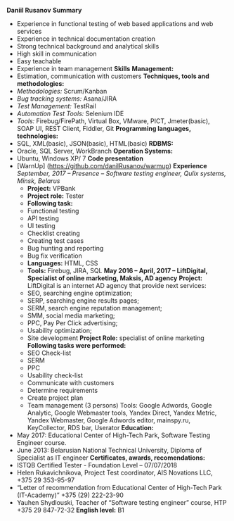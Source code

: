 **Daniil Rusanov**
**Summary**
 * Experience in functional testing of web based applications and web services
 * Experience in technical documentation creation
 * Strong technical background and analytical skills
 * High skill in communication
 * Easy teachable
 * Experience in team management
**Skills**
 **Management:**
  * Estimation, communication with customers
 **Techniques, tools and methodologies:**
  * *Methodologies:* Scrum/Kanban
  * *Bug tracking systems:* Asana/JIRA
  * *Test Management:* TestRail
  * *Automation Test Tools:* Selenium IDE
  * *Tools:* Firebug/FirePath, Virtual Box, VMware, PICT, Jmeter(basic), SOAP UI, REST Client, Fiddler, Git
 **Programming languages, technologies:**
  * SQL, XML(basic), JSON(basic), HTML(basic)
 **RDBMS:**
  * Oracle, SQL Server, WorkBranch
 **Operation Systems:**
  * Ubuntu, Windows XP/ 7
**Code presentation**
 * [WarnUp] (https://github.com/danilRusanov/warmup)
**Experience**
 *September, 2017 – Presence – Software testing engineer, Qulix systems, Minsk, Belarus*
 	* **Project:** VPBank
	* **Project role:** Tester
    * **Following task:**
	 * Functional testing
	 * API testing
	 * UI testing
	 * Checklist creating
	 * Creating test cases
	 * Bug hunting and reporting
	 * Bug fix verification
	* **Languages:** HTML, CSS
	* **Tools:**  Firebug, JIRA, SQL
 **May 2016 – April, 2017 – LiftDigital, Specialist of online marketing, Maksis, AD agency**
	**Project:** LiftDigital is an internet AD agency that provide next services: 
	 * SEO, searching engine optimization;
	 * SERP, searching engine results pages;
	 * SERM, search engine reputation management;
	 * SMM, social media marketing;
	 * PPC, Pay Per Click advertising;
	 * Usability optimization;
	 * Site development
	**Project Role:** specialist of online marketing
	**Following tasks were performed:**
	 * SEO Check-list
	 * SERM
	 * PPC
	 * Usability check-list
	 * Communicate with customers
	 * Determine requirements
	 * Create project plan
	 * Team management (3 persons)
	Tools:  Google Adwords, Google Analytic, Google Webmaster tools, Yandex Direct, Yandex Metric, Yandex Webmaster, Google Adwords editor, mainspy.ru, KeyCollector, RDS bar, Userator
 **Education:**
  * May 2017:   Educational Center of High-Tech Park, Software Testing Engineer course.
  * June 2013:  Belarusian National Technical University, Diploma of Specialist as IT engineer
 **Certificates, awards, recomendations:**
  * ISTQB Certified Tester - Foundation Level – 07/07/2018
  * Helen Rukavichnikova, Project Test coordinator, AIS Novations LLC, +375 29 353-95-97
  * “Letter of recommendation from Educational Center of High-Tech Park (IT-Academy)”  +375 (29) 222-23-90
  * Yauhen Shydlouski, Teacher of “Software testing engineer” course, HTP +375 29 847-72-32
 **English level:** B1
 

 
 

